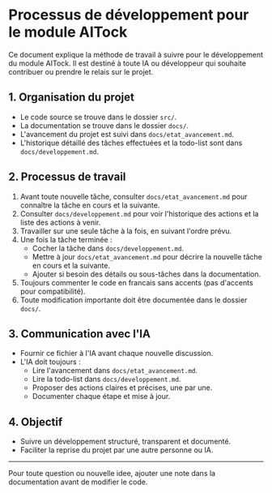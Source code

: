 # Processus de développement pour le module AITock

Ce document explique la méthode de travail à suivre pour le développement du module AITock. Il est destiné à toute IA ou développeur qui souhaite contribuer ou prendre le relais sur le projet.

## 1. Organisation du projet

- Le code source se trouve dans le dossier `src/`.
- La documentation se trouve dans le dossier `docs/`.
- L'avancement du projet est suivi dans `docs/etat_avancement.md`.
- L'historique détaillé des tâches effectuées et la todo-list sont dans `docs/developpement.md`.

## 2. Processus de travail

1. Avant toute nouvelle tâche, consulter `docs/etat_avancement.md` pour connaître la tâche en cours et la suivante.
2. Consulter `docs/developpement.md` pour voir l'historique des actions et la liste des actions à venir.
3. Travailler sur une seule tâche à la fois, en suivant l'ordre prévu.
4. Une fois la tâche terminée :
   - Cocher la tâche dans `docs/developpement.md`.
   - Mettre à jour `docs/etat_avancement.md` pour décrire la nouvelle tâche en cours et la suivante.
   - Ajouter si besoin des détails ou sous-tâches dans la documentation.
5. Toujours commenter le code en francais sans accents (pas d'accents pour compatibilité).
6. Toute modification importante doit être documentée dans le dossier `docs/`.

## 3. Communication avec l'IA

- Fournir ce fichier à l'IA avant chaque nouvelle discussion.
- L'IA doit toujours :
  - Lire l'avancement dans `docs/etat_avancement.md`.
  - Lire la todo-list dans `docs/developpement.md`.
  - Proposer des actions claires et précises, une par une.
  - Documenter chaque étape et mise à jour.

## 4. Objectif

- Suivre un développement structuré, transparent et documenté.
- Faciliter la reprise du projet par une autre personne ou IA.

---

Pour toute question ou nouvelle idee, ajouter une note dans la documentation avant de modifier le code.
